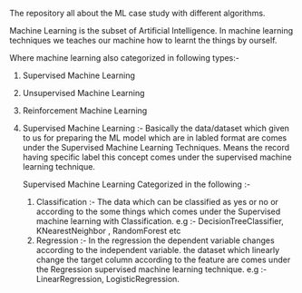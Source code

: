 The repository all about the ML case study with different algorithms.

Machine Learning is the subset of Artificial Intelligence. In machine learning techniques
we teaches our machine how to learnt the things by ourself.

Where machine learning also categorized in following types:-
1. Supervised Machine Learning
2. Unsupervised Machine Learning
3. Reinforcement Machine Learning

1. Supervised Machine Learning :-
    Basically the data/dataset which given to us for preparing the ML model which are in labled format are
    comes under the Supervised Machine Learning Techniques.
    Means the record having specific label this concept comes under the supervised machine learning technique.
    
    Supervised Machine Learning Categorized in the following :-
    1. Classification :- The data which can be classified as yes or no or according to the some things which comes 
                         under the Supervised machine learning with Classification.
                         e.g :- DecisionTreeClassifier, KNearestNeighbor , RandomForest etc
    2. Regression     :- In the regression the dependent variable changes according to the independent variable.
                         the dataset which linearly change the target column according to the feature are comes
                         under the Regression supervised machine learning technique.
                         e.g :- LinearRegression, LogisticRegression.

